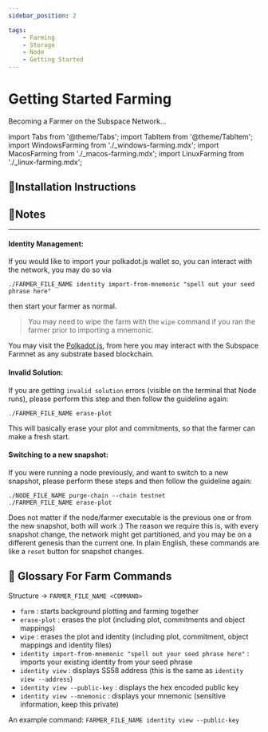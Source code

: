 ```yaml
---
sidebar_position: 2

tags:
    - Farming
    - Storage
    - Node
    - Getting Started
---
```


# Getting Started Farming

  Becoming a Farmer on the Subspace Network...

import Tabs from '@theme/Tabs';
import TabItem from '@theme/TabItem';
import WindowsFarming from './_windows-farming.mdx';
import MacosFarming from './_macos-farming.mdx';
import LinuxFarming from './_linux-farming.mdx';

## 📝Installation Instructions

<Tabs groupId="os">
  <TabItem value="windows" label="Windows" default>
    <WindowsFarming />
  </TabItem>
  <TabItem value="macos" label="macOS">
    <MacosFarming />
  </TabItem>
  <TabItem value="linux" label="Linux">
    <LinuxFarming />
  </TabItem>
</Tabs>

## 🤔Notes
---
#### Identity Management: 
If you would like to import your polkadot.js wallet so, you can interact with the network, you may do so via
```
./FARMER_FILE_NAME identity import-from-mnemonic "spell out your seed phrase here"
```
then start your farmer as normal.

> You may need to wipe the farm with the `wipe` command if you ran the farmer prior to importing a mnemonic.

You may visit the [Polkadot.js](https://polkadot.js.org/apps/?rpc=wss%3A%2F%2Ffarm-rpc.subspace.network#/explorer), from here you may interact with the Subspace Farmnet as any substrate based blockchain.

#### Invalid Solution: 
If you are getting `invalid solution` errors (visible on the terminal that Node runs), please perform this step and then follow the guideline again:
```
./FARMER_FILE_NAME erase-plot
```
This will basically erase your plot and commitments, so that the farmer can make a fresh start.

#### Switching to a new snapshot:
If you were running a node previously, and want to switch to a new snapshot, please perform these steps and then follow the guideline again:
```
./NODE_FILE_NAME purge-chain --chain testnet
./FARMER_FILE_NAME erase-plot
```
Does not matter if the node/farmer executable is the previous one or from the new snapshot, both will work :)
The reason we require this is, with every snapshot change, the network might get partitioned, and you may be on a different genesis than the current one.
In plain English, these commands are like a `reset` button for snapshot changes.

## 📖 Glossary For Farm Commands

Structure -> `FARMER_FILE_NAME <COMMAND>`

- `farm` : starts background plotting and farming together
- `erase-plot` : erases the plot (including plot, commitments and object mappings)
- `wipe` : erases the plot and identity (including plot, commitment, object mappings and identity files)
- `identity import-from-mnemonic "spell out your seed phrase here"` : imports your existing identity from your seed phrase
- `identity view` : displays SS58 address (this is the same as `identity view --address`)
- `identity view --public-key` : displays the hex encoded public key
- `identity view --mnemonic` : displays your mnemonic (sensitive information, keep this private)

An example command: `FARMER_FILE_NAME identity view --public-key`



